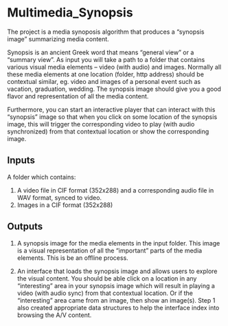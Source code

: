 # Multimedia_Synopsis
The project is a media synoposis algorithm that produces a “synopsis image” summarizing media content. 

Synopsis is an ancient Greek word that means “general view” or a “summary view”. As input you will take a path to a folder that contains various visual media elements – video (with audio) and images. Normally all these media elements at one location (folder, http address) should be contextual similar, eg. video and images of a personal event such as vacation, graduation, wedding. The synopsis image should give you a good flavor and representation of all the media content. 

Furthermore, you can start an interactive player that can interact with this “synopsis” image so that when you click on some location of the synopsis image, this will trigger the corresponding video to play (with audio synchronized) from that contextual location or show the corresponding image.

## Inputs
A folder which contains:
1. A video file in CIF format (352x288) and a corresponding audio file in WAV format, synced to video.
2. Images in a CIF format (352x288)

## Outputs
1. A synopsis image for the media elements in the input folder. This image is a visual representation of all the “important” parts of the media elements. This is be an offline process.

2. An interface that loads the synopsis image and allows users to explore the visual content. You should be able click on a location in any “interesting” area in your synopsis image which will result in playing a video (with audio sync) from that contextual location. Or if the “interesting” area came from an image, then show an image(s). Step 1 also created appropriate data structures to help the interface index into browsing the A/V content.


